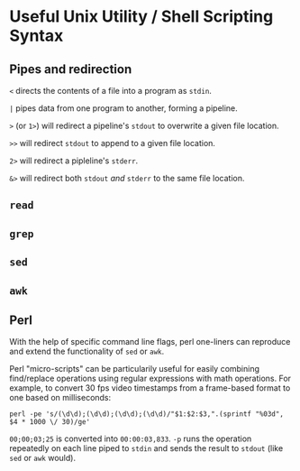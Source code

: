 # Useful Unix Utility / Shell Scripting Syntax

## Pipes and redirection

`<` directs the contents of a file into a program as `stdin`.

`|` pipes data from one program to another, forming a pipeline.

`>` (or `1>`) will redirect a pipeline's `stdout` to overwrite a given file location.

`>>` will redirect `stdout` to append to a given file location.

`2>` will redirect a pipleline's `stderr`.

`&>` will redirect both `stdout` *and* `stderr` to the same file location.

## `read`

## `grep`

## `sed`

## `awk`

## Perl

With the help of specific command line flags, perl one-liners can reproduce and extend the functionality of `sed` or `awk`.

Perl "micro-scripts" can be particularily useful for easily combining find/replace operations using regular expressions with math operations. For example, to convert 30 fps video timestamps from a frame-based format to one based on milliseconds:

    perl -pe 's/(\d\d);(\d\d);(\d\d);(\d\d)/"$1:$2:$3,".(sprintf "%03d", $4 * 1000 \/ 30)/ge'

`00;00;03;25` is converted into `00:00:03,833`. `-p` runs the operation repeatedly on each line piped to `stdin` and sends the result to `stdout` (like `sed` or `awk` would).

